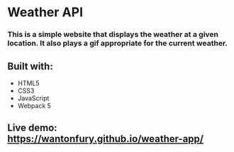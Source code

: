 # Weather API

### This is a simple website that displays the weather at a given location. It also plays a gif appropriate for the current weather.

## Built with:
- HTML5
- CSS3
- JavaScript
- Webpack 5

## Live demo: https://wantonfury.github.io/weather-app/